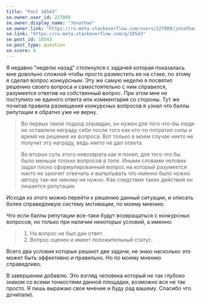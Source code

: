```yaml
---
title: "Post 10543"
se.owner.user_id: 227089
se.owner.display_name: "Jonathan"
se.owner.link: "https://ru.meta.stackoverflow.com/users/227089/jonathan"
se.link: "https://ru.meta.stackoverflow.com/q/10543"
se.post_id: 10543
se.post_type: question
se.score: 0
---
```

<p>Я недавно &quot;неделю назад&quot; столкнулся с задачей которая показалась мне довольно сложной чтобы просто разместить ее на стэке, по этому я сделал вопрос конкурсным. Эту же самую неделю я посвятил решению своего вопроса и самостоятельно с ним справился, разумеется ответив на собственный вопрос. При этом мне не поступило не единого ответа или комментария со стороны. Тут же почитав правила размещения конкурсных вопросов я узнал что баллы репутации я обратно уже не верну.</p>
<blockquote>
<p>Во первых такой подход оправдан, он нужен для того что-бы люди не
оставляли награду себе после того как кто-то потратил силы и время на
решение их вопроса. Вот только в моем случае никто не получит эту
награду, ведь никто не дал ответа.</p>
<p>Во вторых суть этого невозврата как я понял, для того что бы было
меньше плохих вопросов в топе. Иными словами человек задал плохо
сформулированный вопрос на который разумеется никто не захочет
отвечать и выпытывать что именно было нужно автору так-же никому не
нужно. Как следствие таких действий он лишается репутации.</p>
</blockquote>
<p>Исходя из этого можно перейти к решению данный ситуации, и описать более справедливую систему мотивации, по моему мнению.</p>
<p>Что если баллы репутации все-таки будут возвращаться с конкурсных вопросов, но только при наличии некоторых условий, а именно:</p>
<blockquote>
<ol>
<li>На вопрос не был дан ответ.</li>
<li>Вопрос оценен и имеет положительный статус.</li>
</ol>
</blockquote>
<p>Всего два условия которые решают две задачи, не знаю насколько это может быть эффективно и правильно. Но по моему мнению справедливо.</p>
<p>В завершении добавлю. Это взгляд человека который не так глубоко знаком со всеми тонкостями данной площадки, возможно все не так просто. Я лишь выражаю свое мнение и буду рад вашему. Спасибо что дочитали).</p>
